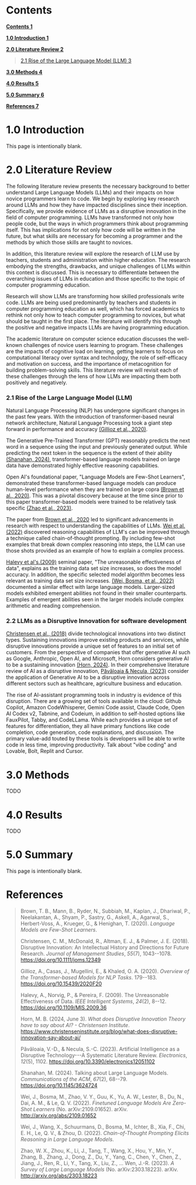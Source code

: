 **Contents**
============

[**Contents 1**](#contents)

[**1.0 Introduction 1**](#introduction)

[**2.0 Literature Review 2**](#literature-review)

> [2.1 Rise of the Large Language Model (LLM)
> 3](#rise-of-the-large-language-model-llm)

[**3.0 Methods 4**](#methods)

[**4.0 Results 5**](#results)

[**5.0 Summary 6**](#summary)

[**References 7**](#references)

 

**1.0 Introduction**
====================

This page is intentionally blank.

 

**2.0 Literature Review**
=========================

The following literature review presents the necessary background to
better understand Large Language Models (LLMs) and their impacts on how
novice programmers learn to code. We begin by exploring key research
around LLMs and how they have impacted disciplines since their
inception. Specifically, we provide evidence of LLMs as a disruptive
innovation in the field of computer programming. LLMs have transformed
not only how people code, but the ways in which programmers think about
programming itself. This has implications for not only how code will be
written in the future, but what skills are necessary for becoming a
programmer and the methods by which those skills are taught to novices.

In addition, this literature review will explore the research of LLM use
by teachers, students and administration within higher education. The
research embodying the strengths, drawbacks, and unique challenges of
LLMs within this context is discussed. This is necessary to
differentiate between the overarching issues of LLMs in education and
those specific to the topic of computer programming education.

Research will show LLMs are transforming how skilled professionals write
code. LLMs are being used predominantly by teachers and students in
computer programming education as well, which has forced academics to
rethink not only how to teach computer programming to novices, but what
should be taught in the first place. The literature will identify this
through the positive and negative impacts LLMs are having programming
education.

The academic literature on computer science education discusses the
well-known challenges of novice users learning to program. These
challenges are the impacts of cognitive load on learning, getting
learners to focus on computational literacy over syntax and technology,
the role of self-efficacy and motivation on success, and the importance
of metacognition for building problem-solving skills. This literature
review will revisit each of these challenges through the lens of how
LLMs are impacting them both positively and negatively.

### **2.1 Rise of the Large Language Model (LLM)**

Natural Language Processing (NLP) has undergone significant changes in
the past few years. With the introduction of transformer-based neural
network architecture, Natural Language Processing took a giant step
forward in performance and accuracy [(Gillioz et al.,
2020)](https://www.zotero.org/google-docs/?8jjxZA).

The Generative Pre-Trained Transformer (GPT) reasonably predicts the
next word in a sequence using the input and previously generated output.
While predicting the next token in the sequence is the extent of their
ability [(Shanahan, 2024)](https://www.zotero.org/google-docs/?e7ZTju),
transformer-based language models trained on large data have
demonstrated highly effective reasoning capabilities.

Open AI\'s foundational paper, \"Language Models are Few-Shot
Learners\", demonstrated these transformer-based language models can
produce human-level performance when they are trained on large copra
[(Brown et al., 2020)](https://www.zotero.org/google-docs/?9CR2N9). This
was a pivotal discovery because at the time since prior to this paper
transformer-based models were trained to be relatively task specific
[(Zhao et al., 2023)](https://www.zotero.org/google-docs/?Fu23s5).

The paper from [Brown et al.,
2020](https://www.zotero.org/google-docs/?cccr3c) led to significant
advancements in research with respect to understanding the capabilities
of LLMs. [Wei et al. (2022)](https://www.zotero.org/google-docs/?BqrLlH)
discovered reasoning capabilities of LLM\'s can be improved through a
technique called chain-of-thought prompting. By including few-shot
examples that break down complex reasoning into steps, the LLM can use
those shots provided as an example of how to explain a complex process.

[Halevy et al's.(2009)](https://www.zotero.org/google-docs/?sIUJsR)
seminal paper, "The unreasonable effectiveness of data", explains as the
training data set size increases, so does the model accuracy. In
addition, the specific selected model algorithm becomes less relevant as
training data set size increases. [(Wei, Bosma, et al.,
2022)](https://www.zotero.org/google-docs/?gEbEyt) documented a similar
effect with large language models. Larger-sized models exhibited
emergent abilities not found in their smaller counterparts. Examples of
emergent abilities seen in the larger models include complex arithmetic
and reading comprehension.

### **2.2 LLMs as a Disruptive Innovation for software development**

[Christensen et al., (2018)](https://www.zotero.org/google-docs/?xFDXCJ)
divide technological innovations into two distinct types. Sustaining
innovations improve existing products and services, while disruptive
innovations provide a unique set of features to an initial set of
customers. From the perspective of companies that offer generative AI
such as Google, Anthropic, Open AI, and Microsoft, Horn considers
generative AI to be a sustaining innovation [(Horn,
2024)](https://www.zotero.org/google-docs/?xCIUps). In their
comprehensive literature review of AI as a disruptive innovation,
[Păvăloaia & Necula, (2023)](https://www.zotero.org/google-docs/?45LH9g)
consider the application of Generative AI to be a disruptive innovation
across different sectors such as healthcare, agriculture business and
education.

The rise of AI-assistant programming tools in industry is evidence of
this disruption. There are a growing set of tools available in the
cloud: Github Copilot, Amazon CodeWhisperer, Gemini Code assist, Claude
Code, Open AI Codex v2, Tabnine, and Codeium, in addition to self-hosted
options like FauxPilot, Tabby, and CodeLLama. While each provides a
unique set of features for differentiation, they all have primary
functions like code completion, code generation, code explanations, and
discussion. The primary value-add touted by these tools is developers
will be able to write code in less time, improving productivity. Talk
about "vibe coding" and Lovable, Bolt, Replit and Cursor.

**3.0 Methods**
===============

TODO

 

**4.0 Results**
===============

TODO

 

**5.0 Summary**
===============

This page is intentionally blank.

 

**References**
==============

> Brown, T. B., Mann, B., Ryder, N., Subbiah, M., Kaplan, J., Dhariwal,
> P., Neelakantan, A., Shyam, P., Sastry, G., Askell, A., Agarwal, S.,
> Herbert-Voss, A., Krueger, G., & Henighan, T. (2020). *Language Models
> are Few-Shot Learners*.
>
> Christensen, C. M., McDonald, R., Altman, E. J., & Palmer, J. E.
> (2018). Disruptive Innovation: An Intellectual History and Directions
> for Future Research. *Journal of Management Studies*, *55*(7),
> 1043--1078. https://doi.org/10.1111/joms.12349
>
> Gillioz, A., Casas, J., Mugellini, E., & Khaled, O. A. (2020).
> *Overview of the Transformer-based Models for NLP Tasks*. 179--183.
> https://doi.org/10.15439/2020F20
>
> Halevy, A., Norvig, P., & Pereira, F. (2009). The Unreasonable
> Effectiveness of Data. *IEEE Intelligent Systems*, *24*(2), 8--12.
> https://doi.org/10.1109/MIS.2009.36
>
> Horn, M. B. (2024, June 3). *What does Disruptive Innovation Theory
> have to say about AI? - Christensen Institute*.
> https://www.christenseninstitute.org/blog/what-does-disruptive-innovation-say-about-ai/
>
> Păvăloaia, V.-D., & Necula, S.-C. (2023). Artificial Intelligence as a
> Disruptive Technology---A Systematic Literature Review. *Electronics*,
> *12*(5), 1102. https://doi.org/10.3390/electronics12051102
>
> Shanahan, M. (2024). Talking about Large Language Models.
> *Communications of the ACM*, *67*(2), 68--79.
> https://doi.org/10.1145/3624724
>
> Wei, J., Bosma, M., Zhao, V. Y., Guu, K., Yu, A. W., Lester, B., Du,
> N., Dai, A. M., & Le, Q. V. (2022). *Finetuned Language Models Are
> Zero-Shot Learners* (No. arXiv:2109.01652). arXiv.
> http://arxiv.org/abs/2109.01652
>
> Wei, J., Wang, X., Schuurmans, D., Bosma, M., Ichter, B., Xia, F.,
> Chi, E. H., Le, Q. V., & Zhou, D. (2022). *Chain-of-Thought Prompting
> Elicits Reasoning in Large Language Models*.
>
> Zhao, W. X., Zhou, K., Li, J., Tang, T., Wang, X., Hou, Y., Min, Y.,
> Zhang, B., Zhang, J., Dong, Z., Du, Y., Yang, C., Chen, Y., Chen, Z.,
> Jiang, J., Ren, R., Li, Y., Tang, X., Liu, Z., ... Wen, J.-R. (2023).
> *A Survey of Large Language Models* (No. arXiv:2303.18223). arXiv.
> http://arxiv.org/abs/2303.18223
